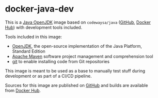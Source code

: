 # docker-java-dev

This is a [Java OpenJDK](https://openjdk.org) image based on `codewaysa/java` ([GitHub](https://www.github.com/CodewaySA/docker-java), [Docker Hub](https://hub.docker.com/r/codewaysa/java)) with development tools included.

Tools included in this image:
* [OpenJDK](https://openjdk.org/), the open-source implementation of the Java
  Platform, Standard Edition
* [Apache Maven](https://maven.apache.org/) software project management and
  comprehension tool
* [git](https://git-scm.com) to enable installing code from Git repositories

This image is meant to be used as a base to manually test stuff during development or as part of a CI/CD pipeline.

Sources for this image are published on [GitHub](https://www.github.com/CodewaySA/docker-java-dev) and builds are available from [Docker Hub](https://hub.docker.com/r/codewaysa/java-dev).
